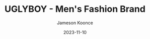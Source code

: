 ---
title: UGLYBOY - Men's Fashion Brand
description: I envision a men's fashion brand with a focus on high quality tank tops. Specifically, the option to have regular, half-cropped, and full-cropped ribbed tank tops. Today, when it comes to tanks, only Hanes comes to mind. I think a focus on quality and the inclusion of cropped options could have its own market.
date: 2023-11-10
author: Jameson Koonce
img: ../static/img/uglyboy.png
tags:
  - fashion
---